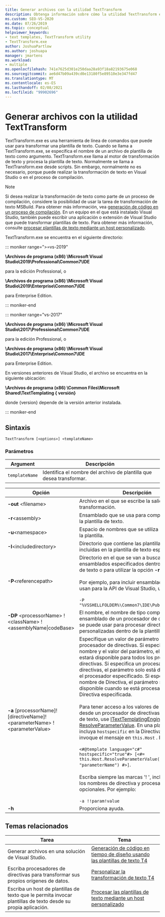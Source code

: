 ```yaml
---
title: Generar archivos con la utilidad TextTransform
description: Obtenga información sobre cómo la utilidad TextTransform es una herramienta de línea de comandos que puede usar para transformar una plantilla de texto.
ms.custom: SEO-VS-2020
ms.date: 07/26/2019
ms.topic: conceptual
helpviewer_keywords:
- text templates, TextTransform utility
- TextTransform.exe
author: JoshuaPartlow
ms.author: joshuapa
manager: jmartens
ms.workload:
- multiple
ms.openlocfilehash: 741e7625d301e250daa28a93f18a82193675e068
ms.sourcegitcommit: ae6d47b09a439cd0e13180f5e89510e3e347fd47
ms.translationtype: MT
ms.contentlocale: es-ES
ms.lasthandoff: 02/08/2021
ms.locfileid: "99902696"
---
```

# <a name="generate-files-with-the-texttransform-utility"></a>Generar archivos con la utilidad TextTransform

TextTransform.exe es una herramienta de línea de comandos que puede usar para transformar una plantilla de texto. Cuando se llama a TextTransform.exe, se especifica el nombre de un archivo de plantilla de texto como argumento. TextTransform.exe llama al motor de transformación de texto y procesa la plantilla de texto. Normalmente se llama a TextTransform.exe desde scripts. Sin embargo, normalmente no es necesario, porque puede realizar la transformación de texto en Visual Studio o en el proceso de compilación.

> [!NOTE]
> Si desea realizar la transformación de texto como parte de un proceso de compilación, considere la posibilidad de usar la tarea de transformación de texto MSBuild. Para obtener más información, vea [generación de código en un proceso de compilación](../modeling/code-generation-in-a-build-process.md). En un equipo en el que está instalado Visual Studio, también puede escribir una aplicación o extensión de Visual Studio que puede transformar plantillas de texto. Para obtener más información, consulte [procesar plantillas de texto mediante un host personalizado](../modeling/processing-text-templates-by-using-a-custom-host.md).

TextTransform.exe se encuentra en el siguiente directorio:

::: moniker range=">=vs-2019"

**\Archivos de programa (x86) \Microsoft Visual Studio\2019\Professional\Common7\IDE**

para la edición Professional, o

**\Archivos de programa (x86) \Microsoft Visual Studio\2019\Enterprise\Common7\IDE**

para Enterprise Edition.

::: moniker-end

::: moniker range="vs-2017"

**\Archivos de programa (x86) \Microsoft Visual Studio\2017\Professional\Common7\IDE**

para la edición Professional, o

**\Archivos de programa (x86) \Microsoft Visual Studio\2017\Enterprise\Common7\IDE**

para Enterprise Edition.

En versiones anteriores de Visual Studio, el archivo se encuentra en la siguiente ubicación:

**\Archivos de programa (x86) \Common Files\Microsoft Shared\TextTemplating \{ versión}**

donde {version} depende de la versión anterior instalada.

::: moniker-end

## <a name="syntax"></a>Sintaxis

```
TextTransform [<options>] <templateName>
```

### <a name="parameters"></a>Parámetros

|**Argument**|**Descripción**|
|-|-|
|`templateName`|Identifica el nombre del archivo de plantilla que desea transformar.|

|**Opción**|**Descripción**|
|-|-|
|**-out** \<filename>|Archivo en el que se escribe la salida de la transformación.|
|**-r**\<assembly>|Ensamblado que se usa para compilar y ejecutar la plantilla de texto.|
|**-u**\<namespace>|Espacio de nombres que se utiliza para compilar la plantilla.|
|**-I**\<includedirectory>|Directorio que contiene las plantillas de texto incluidas en la plantilla de texto especificada.|
|**-P**\<referencepath>|Directorio en el que se van a buscar los ensamblados especificados dentro de la plantilla de texto o para utilizar la opción **-r** .<br /><br /> Por ejemplo, para incluir ensamblados que se usan para la API de Visual Studio, use<br /><br /> `-P "%VSSHELLFOLDER%\Common7\IDE\PublicAssemblies"`|
|**-DP** \<processorName> ! \<className> !\<assemblyName&#124;codeBase>|El nombre, el nombre de tipo completo y el ensamblado de un procesador de directivas que se puede usar para procesar directivas personalizadas dentro de la plantilla de texto.|
|**-a** [processorName]! [directiveName]! \<parameterName> !\<parameterValue>|Especifique un valor de parámetro para un procesador de directivas. Si especifica solo el nombre y el valor del parámetro, el parámetro estará disponible para todos los procesadores de directivas. Si especifica un procesador de directivas, el parámetro solo está disponible para el procesador especificado. Si especifica un nombre de Directiva, el parámetro solo está disponible cuando se está procesando la Directiva especificada.<br /><br /> Para tener acceso a los valores de parámetro desde un procesador de directivas o una plantilla de texto, use [ITextTemplatingEngineHost. ResolveParameterValue](/previous-versions/visualstudio/visual-studio-2012/bb126369\(v\=vs.110\)). En una plantilla de texto, incluya `hostspecific` en la Directiva de plantilla e invoque el mensaje en `this.Host` . Por ejemplo:<br /><br /> `<#@template language="c#" hostspecific="true"#> [<#= this.Host.ResolveParameterValue("", "", "parameterName") #>]`.<br /><br /> Escriba siempre las marcas '! ', incluso si omite los nombres de directiva y procesador opcionales. Por ejemplo:<br /><br /> `-a !!param!value`|
|**-h**|Proporciona ayuda.|

## <a name="related-topics"></a>Temas relacionados

|Tarea|Tema|
|-|-|
|Generar archivos en una solución de Visual Studio.|[Generación de código en tiempo de diseño usando las plantillas de texto T4](../modeling/design-time-code-generation-by-using-t4-text-templates.md)|
|Escriba procesadores de directivas para transformar sus propios orígenes de datos.|[Personalizar la transformación de texto T4](../modeling/customizing-t4-text-transformation.md)|
|Escriba un host de plantillas de texto que le permita invocar plantillas de texto desde su propia aplicación.|[Procesar las plantillas de texto mediante un host personalizado](../modeling/processing-text-templates-by-using-a-custom-host.md)|
